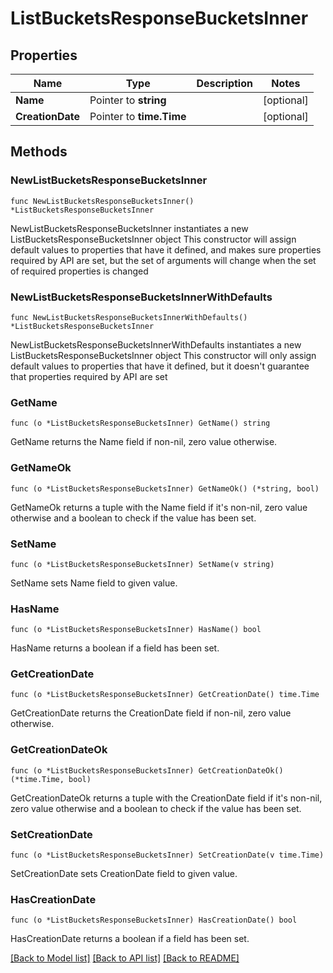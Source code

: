# ListBucketsResponseBucketsInner

## Properties

Name | Type | Description | Notes
------------ | ------------- | ------------- | -------------
**Name** | Pointer to **string** |  | [optional] 
**CreationDate** | Pointer to **time.Time** |  | [optional] 

## Methods

### NewListBucketsResponseBucketsInner

`func NewListBucketsResponseBucketsInner() *ListBucketsResponseBucketsInner`

NewListBucketsResponseBucketsInner instantiates a new ListBucketsResponseBucketsInner object
This constructor will assign default values to properties that have it defined,
and makes sure properties required by API are set, but the set of arguments
will change when the set of required properties is changed

### NewListBucketsResponseBucketsInnerWithDefaults

`func NewListBucketsResponseBucketsInnerWithDefaults() *ListBucketsResponseBucketsInner`

NewListBucketsResponseBucketsInnerWithDefaults instantiates a new ListBucketsResponseBucketsInner object
This constructor will only assign default values to properties that have it defined,
but it doesn't guarantee that properties required by API are set

### GetName

`func (o *ListBucketsResponseBucketsInner) GetName() string`

GetName returns the Name field if non-nil, zero value otherwise.

### GetNameOk

`func (o *ListBucketsResponseBucketsInner) GetNameOk() (*string, bool)`

GetNameOk returns a tuple with the Name field if it's non-nil, zero value otherwise
and a boolean to check if the value has been set.

### SetName

`func (o *ListBucketsResponseBucketsInner) SetName(v string)`

SetName sets Name field to given value.

### HasName

`func (o *ListBucketsResponseBucketsInner) HasName() bool`

HasName returns a boolean if a field has been set.

### GetCreationDate

`func (o *ListBucketsResponseBucketsInner) GetCreationDate() time.Time`

GetCreationDate returns the CreationDate field if non-nil, zero value otherwise.

### GetCreationDateOk

`func (o *ListBucketsResponseBucketsInner) GetCreationDateOk() (*time.Time, bool)`

GetCreationDateOk returns a tuple with the CreationDate field if it's non-nil, zero value otherwise
and a boolean to check if the value has been set.

### SetCreationDate

`func (o *ListBucketsResponseBucketsInner) SetCreationDate(v time.Time)`

SetCreationDate sets CreationDate field to given value.

### HasCreationDate

`func (o *ListBucketsResponseBucketsInner) HasCreationDate() bool`

HasCreationDate returns a boolean if a field has been set.


[[Back to Model list]](../README.md#documentation-for-models) [[Back to API list]](../README.md#documentation-for-api-endpoints) [[Back to README]](../README.md)


